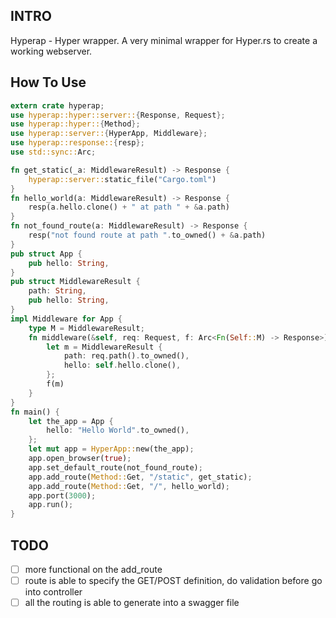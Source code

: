 ## INTRO
Hyperap - Hyper wrapper. A very minimal wrapper for Hyper.rs to create a working webserver. 

## How To Use
~~~rs
extern crate hyperap;
use hyperap::hyper::server::{Response, Request};
use hyperap::hyper::{Method};
use hyperap::server::{HyperApp, Middleware};
use hyperap::response::{resp};
use std::sync::Arc;

fn get_static(_a: MiddlewareResult) -> Response {
    hyperap::server::static_file("Cargo.toml")
}
fn hello_world(a: MiddlewareResult) -> Response {
    resp(a.hello.clone() + " at path " + &a.path)
}
fn not_found_route(a: MiddlewareResult) -> Response {
    resp("not found route at path ".to_owned() + &a.path)
}
pub struct App {
    pub hello: String,
}
pub struct MiddlewareResult {
    path: String,
    pub hello: String,
}
impl Middleware for App {
    type M = MiddlewareResult;
    fn middleware(&self, req: Request, f: Arc<Fn(Self::M) -> Response>) -> Response {
        let m = MiddlewareResult {
            path: req.path().to_owned(),
            hello: self.hello.clone(),
        };
        f(m)
    }
}
fn main() {
    let the_app = App {
        hello: "Hello World".to_owned(),
    };
    let mut app = HyperApp::new(the_app);
    app.open_browser(true);
    app.set_default_route(not_found_route);
    app.add_route(Method::Get, "/static", get_static);
    app.add_route(Method::Get, "/", hello_world);
    app.port(3000);
    app.run();
}
~~~

## TODO
- [ ] more functional on the add_route
- [ ] route is able to specify the GET/POST definition, do validation before go into controller
- [ ] all the routing is able to generate into a swagger file